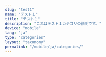 ```yaml
---
slug: "test1"
name: "テスト１"
title: "テスト１"
description: "これはテスト１カテゴリの説明です。"
device: "mobile"
lang: "ja"
type: "categories"
layout: "taxonomy"
permalink: "/mobile/ja/categories/"
---
```


